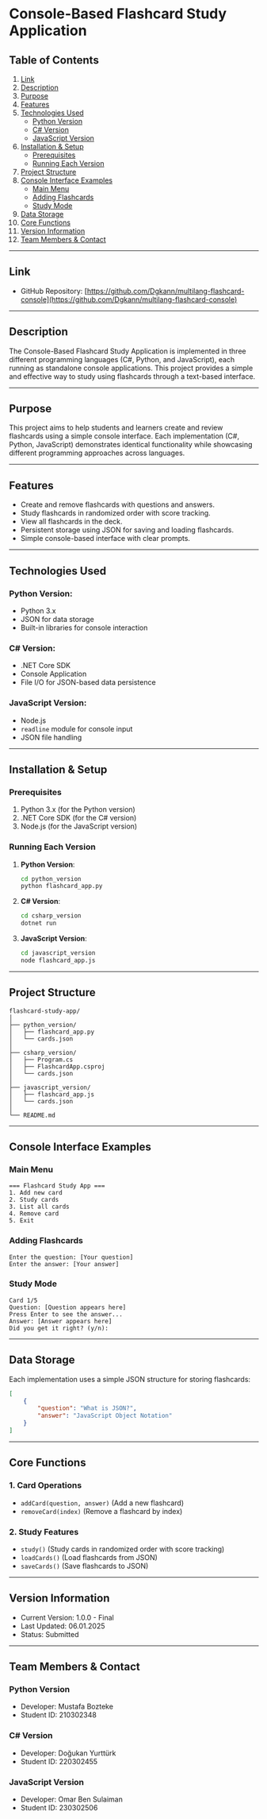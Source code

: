 # Console-Based Flashcard Study Application

## Table of Contents

1. [Link](#link)  
2. [Description](#description)  
3. [Purpose](#purpose)  
4. [Features](#features)  
5. [Technologies Used](#technologies-used)  
    - [Python Version](#python-version)  
    - [C# Version](#c-version)  
    - [JavaScript Version](#javascript-version)  
6. [Installation & Setup](#installation--setup)  
    - [Prerequisites](#prerequisites)  
    - [Running Each Version](#running-each-version)  
7. [Project Structure](#project-structure)  
8. [Console Interface Examples](#console-interface-examples)  
    - [Main Menu](#main-menu)  
    - [Adding Flashcards](#adding-flashcards)  
    - [Study Mode](#study-mode)  
9. [Data Storage](#data-storage)  
10. [Core Functions](#core-functions)  
11. [Version Information](#version-information)  
12. [Team Members & Contact](#team-members--contact)

---

## Link
- GitHub Repository: [https://github.com/Dgkann/multilang-flashcard-console](https://github.com/Dgkann/multilang-flashcard-console)

---

## Description
The Console-Based Flashcard Study Application is implemented in three different programming languages (C#, Python, and JavaScript), each running as standalone console applications. This project provides a simple and effective way to study using flashcards through a text-based interface.

---

## Purpose
This project aims to help students and learners create and review flashcards using a simple console interface. Each implementation (C#, Python, JavaScript) demonstrates identical functionality while showcasing different programming approaches across languages.

---

## Features
- Create and remove flashcards with questions and answers.
- Study flashcards in randomized order with score tracking.
- View all flashcards in the deck.
- Persistent storage using JSON for saving and loading flashcards.
- Simple console-based interface with clear prompts.

---

## Technologies Used

### Python Version:
- Python 3.x
- JSON for data storage
- Built-in libraries for console interaction

### C# Version:
- .NET Core SDK
- Console Application
- File I/O for JSON-based data persistence

### JavaScript Version:
- Node.js
- `readline` module for console input
- JSON file handling

---

## Installation & Setup

### Prerequisites
1. Python 3.x (for the Python version)
2. .NET Core SDK (for the C# version)
3. Node.js (for the JavaScript version)

### Running Each Version

1. **Python Version**:
   ```bash
   cd python_version
   python flashcard_app.py
   ```

2. **C# Version**:
   ```bash
   cd csharp_version
   dotnet run
   ```

3. **JavaScript Version**:
   ```bash
   cd javascript_version
   node flashcard_app.js
   ```

---

## Project Structure
```
flashcard-study-app/
│
├── python_version/
│   ├── flashcard_app.py
│   └── cards.json
│
├── csharp_version/
│   ├── Program.cs
│   ├── FlashcardApp.csproj
│   └── cards.json
│
├── javascript_version/
│   ├── flashcard_app.js
│   └── cards.json
│
└── README.md
```

---

## Console Interface Examples

### Main Menu
```
=== Flashcard Study App ===
1. Add new card
2. Study cards
3. List all cards
4. Remove card
5. Exit
```

### Adding Flashcards
```
Enter the question: [Your question]
Enter the answer: [Your answer]
```

### Study Mode
```
Card 1/5
Question: [Question appears here]
Press Enter to see the answer...
Answer: [Answer appears here] 
Did you get it right? (y/n):
```

---

## Data Storage
Each implementation uses a simple JSON structure for storing flashcards:
```json
[
    {
        "question": "What is JSON?",
        "answer": "JavaScript Object Notation"
    }
]
```

---

## Core Functions

### 1. Card Operations
- `addCard(question, answer)` (Add a new flashcard)
- `removeCard(index)` (Remove a flashcard by index)

### 2. Study Features
- `study()` (Study cards in randomized order with score tracking)
- `loadCards()` (Load flashcards from JSON)
- `saveCards()` (Save flashcards to JSON)

---

## Version Information
- Current Version: 1.0.0 - Final
- Last Updated: 06.01.2025
- Status: Submitted

---

## Team Members & Contact

### Python Version
- Developer: Mustafa Bozteke  
- Student ID: 210302348

### C# Version
- Developer: Doğukan Yurttürk  
- Student ID: 220302455

### JavaScript Version
- Developer: Omar Ben Sulaiman  
- Student ID: 230302506
